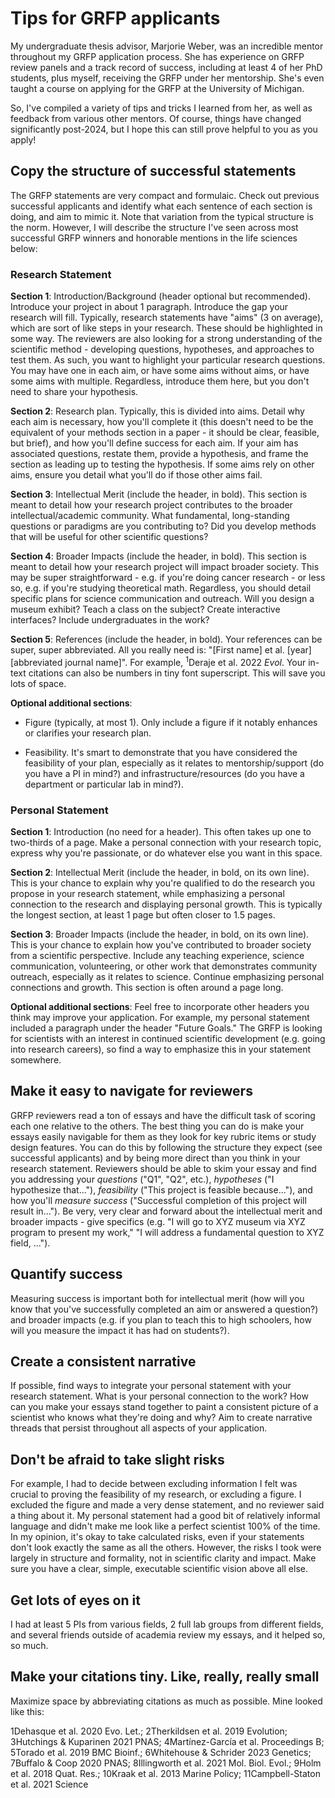 # Tips for GRFP applicants

My undergraduate thesis advisor, Marjorie Weber, was an incredible mentor throughout my GRFP application process. She has experience on GRFP review panels and a track record of success, including at least 4 of her PhD students, plus myself, receiving the GRFP under her mentorship. She's even taught a course on applying for the GRFP at the University of Michigan.

So, I've compiled a variety of tips and tricks I learned from her, as well as feedback from various other mentors. Of course, things have changed significantly post-2024, but I hope this can still prove helpful to you as you apply!

## Copy the structure of successful statements 

The GRFP statements are very compact and formulaic. Check out previous successful applicants and identify what each sentence of each section is doing, and aim to mimic it. Note that variation from the typical structure is the norm. However, I will describe the structure I've seen across most successful GRFP winners and honorable mentions in the life sciences below:

### Research Statement

**Section 1**: Introduction/Background (header optional but recommended). Introduce your project in about 1 paragraph. Introduce the gap your research will fill. Typically, research statements have "aims" (3 on average), which are sort of like steps in your research. These should be highlighted in some way. The reviewers are also looking for a strong understanding of the scientific method - developing questions, hypotheses, and approaches to test them. As such, you want to highlight your particular research questions. You may have one in each aim, or have some aims without aims, or have some aims with multiple. Regardless, introduce them here, but you don't need to share your hypothesis.

**Section 2**: Research plan. Typically, this is divided into aims. Detail why each aim is necessary, how you'll complete it (this doesn't need to be the equivalent of your methods section in a paper - it should be clear, feasible, but brief), and how you'll define success for each aim. If your aim has associated questions, restate them, provide a hypothesis, and frame the section as leading up to testing the hypothesis. If some aims rely on other aims, ensure you detail what you'll do if those other aims fail.

**Section 3**: Intellectual Merit (include the header, in bold). This section is meant to detail how your research project contributes to the broader intellectual/academic community. What fundamental, long-standing questions or paradigms are you contributing to? Did you develop methods that will be useful for other scientific questions?

**Section 4**: Broader Impacts (include the header, in bold). This section is meant to detail how your research project will impact broader society. This may be super straightforward - e.g. if you're doing cancer research - or less so, e.g. if you're studying theoretical math. Regardless, you should detail specific plans for science communication and outreach. Will you design a museum exhibit? Teach a class on the subject? Create interactive interfaces? Include undergraduates in the work? 

**Section 5**: References (include the header, in bold). Your references can be super, super abbreviated. All you really need is: "[First name] et al. [year] [abbreviated journal name]". For example, <sup>1</sup>Deraje et al. 2022 _Evol_. Your in-text citations can also be numbers in tiny font superscript. This will save you lots of space.

**Optional additional sections**: 

- Figure (typically, at most 1). Only include a figure if it notably enhances or clarifies your research plan. 

- Feasibility. It's smart to demonstrate that you have considered the feasibility of your plan, especially as it relates to mentorship/support (do you have a PI in mind?) and infrastructure/resources (do you have a department or particular lab in mind?). 

### Personal Statement

**Section 1**: Introduction (no need for a header). This often takes up one to two-thirds of a page. Make a personal connection with your research topic, express why you're passionate, or do whatever else you want in this space.

**Section 2**: Intellectual Merit (include the header, in bold, on its own line). This is your chance to explain why you're qualified to do the research you propose in your research statement, while emphasizing a personal connection to the research and displaying personal growth. This is typically the longest section, at least 1 page but often closer to 1.5 pages.

**Section 3**: Broader Impacts (include the header, in bold, on its own line). This is your chance to explain how you've contributed to broader society from a scientific perspective. Include any teaching experience, science communication, volunteering, or other work that demonstrates community outreach, especially as it relates to science. Continue emphasizing personal connections and growth. This section is often around a page long.

**Optional additional sections**: Feel free to incorporate other headers you think may improve your application. For example, my personal statement included a paragraph under the header "Future Goals." The GRFP is looking for scientists with an interest in continued scientific development (e.g. going into research careers), so find a way to emphasize this in your statement somewhere.

## Make it easy to navigate for reviewers

GRFP reviewers read a ton of essays and have the difficult task of scoring each one relative to the others. The best thing you can do is make your essays easily navigable for them as they look for key rubric items or study design features. You can do this by following the structure they expect (see successful applicants) and by being more direct than you think in your research statement. Reviewers should be able to skim your essay and find you addressing your *questions* ("Q1", "Q2", etc.), *hypotheses* ("I hypothesize that..."), *feasibility* ("This project is feasible because..."), and how you'll *measure success* ("Successful completion of this project will result in..."). Be very, very clear and forward about the intellectual merit and broader impacts - give specifics (e.g. "I will go to XYZ museum via XYZ program to present my work," "I will address a fundamental question to XYZ field, ..."). 

## Quantify success

Measuring success is important both for intellectual merit (how will you know that you've successfully completed an aim or answered a question?) and broader impacts (e.g. if you plan to teach this to high schoolers, how will you measure the impact it has had on students?).

## Create a consistent narrative

If possible, find ways to integrate your personal statement with your research statement. What is your personal connection to the work? How can you make your essays stand together to paint a consistent picture of a scientist who knows what they're doing and why? Aim to create narrative threads that persist throughout all aspects of your application.

## Don't be afraid to take slight risks

For example, I had to decide between excluding information I felt was crucial to proving the feasibility of my research, or excluding a figure. I excluded the figure and made a very dense statement, and no reviewer said a thing about it. My personal statement had a good bit of relatively informal language and didn't make me look like a perfect scientist 100% of the time. In my opinion, it's okay to take calculated risks, even if your statements don't look exactly the same as all the others. However, the risks I took were largely in structure and formality, not in scientific clarity and impact. Make sure you have a clear, simple, executable scientific vision above all else.

## Get lots of eyes on it

I had at least 5 PIs from various fields, 2 full lab groups from different fields, and several friends outside of academia review my essays, and it helped so, so much.

## Make your citations tiny. Like, really, really small

Maximize space by abbreviating citations as much as possible. Mine looked like this:

1Dehasque et al. 2020 Evo. Let.; 2Therkildsen et al. 2019 Evolution; 3Hutchings & Kuparinen 2021 PNAS; 4Martínez-García et al. Proceedings B; 5Torado et al. 2019 BMC Bioinf.; 6Whitehouse & Schrider 2023 Genetics; 7Buffalo & Coop 2020 PNAS; 8Illingworth et al. 2021 Mol. Biol. Evol.; 9Holm et al. 2018 Quat. Res.; 10Kraak et al. 2013 Marine Policy; 11Campbell-Staton et al. 2021 Science
